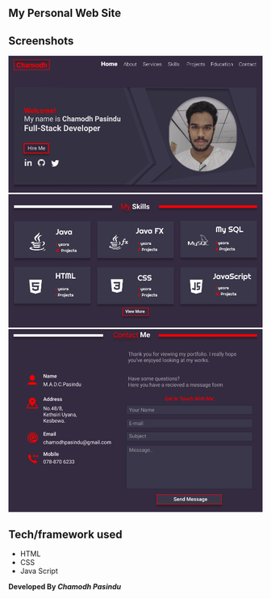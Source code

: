 
## My Personal Web Site


## Screenshots

![Image of Myprofile](assets/images/portfolio1.png)
![Image of Myprofile](assets/images/portfolio3.png)
![Image of Myprofile](assets/images/portfolio2.png)

## Tech/framework used
* HTML
* CSS
* Java Script

[comment]: <> (## :link: references)

[comment]: <> (* [Site Map]&#40;https://www.gloomaps.com/e7KqyYzowP&#41;)

[comment]: <> (* [Wireframe]&#40;https://wireframe.cc/42HeXW&#41;)

[comment]: <> (* [Mockup]&#40;https://www.figma.com/file/1RzcDOVsBOEoPqe9lc1DOY/Portfoilo?node-id=0%3A1&#41;)

[comment]: <> (#### This site was built using [GitHub Pages]&#40;https://pages.github.com/&#41; and [000WebHost]&#40;https://www.000webhost.com/?__cf_chl_jschl_tk__=TO2FoBSzgjuetbZdG7MU8EbIkZukgEsU5byQHnwQ45w-1640521467-0-gaNycGzNCv0&#41;)

[comment]: <> (* [GitHub Pages URL]&#40;https://chamodhpasindu.github.io/MyProfile/&#41;)

[comment]: <> (* [000WebHost URL]&#40;https://chamodhpasindu.000webhostapp.com/&#41;)

**Developed By _Chamodh Pasindu_**